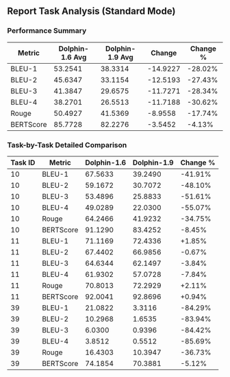 
## Report Task Analysis (Standard Mode)

### Performance Summary

| Metric | Dolphin-1.6 Avg | Dolphin-1.9 Avg | Change | Change % |
|--------|------------------|------------------|--------|----------|
| BLEU-1 | 53.2541 | 38.3314 | -14.9227 | -28.02% |
| BLEU-2 | 45.6347 | 33.1154 | -12.5193 | -27.43% |
| BLEU-3 | 41.3847 | 29.6575 | -11.7271 | -28.34% |
| BLEU-4 | 38.2701 | 26.5513 | -11.7188 | -30.62% |
| Rouge | 50.4927 | 41.5369 | -8.9558 | -17.74% |
| BERTScore | 85.7728 | 82.2276 | -3.5452 | -4.13% |

### Task-by-Task Detailed Comparison

| Task ID | Metric | Dolphin-1.6 | Dolphin-1.9 | Change % |
|---------|--------|-------------|-------------|----------|
| 10 | BLEU-1 | 67.5633 | 39.2490 | -41.91% |
| 10 | BLEU-2 | 59.1672 | 30.7072 | -48.10% |
| 10 | BLEU-3 | 53.4896 | 25.8833 | -51.61% |
| 10 | BLEU-4 | 49.0289 | 22.0300 | -55.07% |
| 10 | Rouge | 64.2466 | 41.9232 | -34.75% |
| 10 | BERTScore | 91.1290 | 83.4252 | -8.45% |
| 11 | BLEU-1 | 71.1169 | 72.4336 | +1.85% |
| 11 | BLEU-2 | 67.4402 | 66.9856 | -0.67% |
| 11 | BLEU-3 | 64.6344 | 62.1497 | -3.84% |
| 11 | BLEU-4 | 61.9302 | 57.0728 | -7.84% |
| 11 | Rouge | 70.8013 | 72.2929 | +2.11% |
| 11 | BERTScore | 92.0041 | 92.8696 | +0.94% |
| 39 | BLEU-1 | 21.0822 | 3.3116 | -84.29% |
| 39 | BLEU-2 | 10.2968 | 1.6535 | -83.94% |
| 39 | BLEU-3 | 6.0300 | 0.9396 | -84.42% |
| 39 | BLEU-4 | 3.8512 | 0.5512 | -85.69% |
| 39 | Rouge | 16.4303 | 10.3947 | -36.73% |
| 39 | BERTScore | 74.1854 | 70.3881 | -5.12% |
